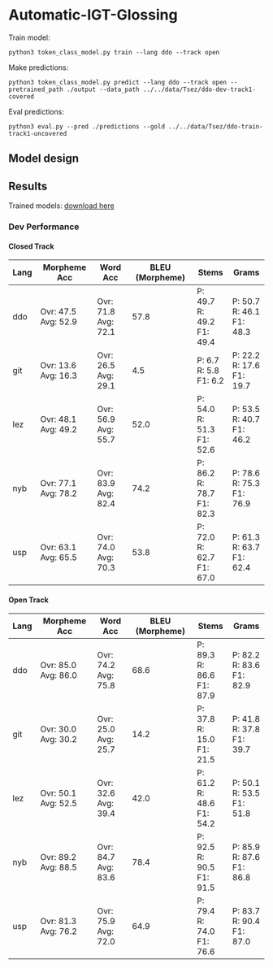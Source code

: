 # Automatic-IGT-Glossing

Train model:

```shell
python3 token_class_model.py train --lang ddo --track open
```

Make predictions:

```shell
python3 token_class_model.py predict --lang ddo --track open --pretrained_path ./output --data_path ../../data/Tsez/ddo-dev-track1-covered
```

Eval predictions:

```shell
python3 eval.py --pred ./predictions --gold ../../data/Tsez/ddo-train-track1-uncovered
```

## Model design

## Results

Trained models: [download here](https://o365coloradoedu-my.sharepoint.com/:f:/g/personal/migi8081_colorado_edu/EhzVMGQwS_5GuV4R1BZYbVIBJbj0zHi09t85zGRuAwEkbw?e=iEIIfH)

### Dev Performance
#### Closed Track
| Lang | Morpheme Acc| Word Acc | BLEU (Morpheme) | Stems | Grams |
| --- | --- | --- | --- | --- | --- |
| ddo | Ovr: 47.5<br>Avg: 52.9 | Ovr: 71.8<br>Avg: 72.1 | 57.8 | P: 49.7<br>R: 49.2<br>F1: 49.4 | P: 50.7<br>R: 46.1<br>F1: 48.3 |
| git | Ovr: 13.6<br>Avg: 16.3 | Ovr: 26.5<br>Avg: 29.1 | 4.5 | P: 6.7<br>R: 5.8<br>F1: 6.2 | P: 22.2<br>R: 17.6<br>F1: 19.7 |]
| lez | Ovr: 48.1<br>Avg: 49.2 | Ovr: 56.9<br>Avg: 55.7 | 52.0 | P: 54.0<br>R: 51.3<br>F1: 52.6 | P: 53.5<br>R: 40.7<br>F1: 46.2 |
| nyb | Ovr: 77.1<br>Avg: 78.2 | Ovr: 83.9<br>Avg: 82.4 | 74.2 | P: 86.2<br>R: 78.7<br>F1: 82.3 | P: 78.6<br>R: 75.3<br>F1: 76.9 |
| usp | Ovr: 63.1<br>Avg: 65.5 | Ovr: 74.0<br>Avg: 70.3 | 53.8 | P: 72.0<br>R: 62.7<br>F1: 67.0 | P: 61.3<br>R: 63.7<br>F1: 62.4 |

#### Open Track
| Lang | Morpheme Acc| Word Acc | BLEU (Morpheme) | Stems | Grams |
| --- | --- | --- | --- | --- | --- |
| ddo | Ovr: 85.0<br>Avg: 86.0 | Ovr: 74.2<br>Avg: 75.8 | 68.6 | P: 89.3<br>R: 86.6<br>F1: 87.9 | P: 82.2<br>R: 83.6<br>F1: 82.9 |
| git | Ovr: 30.0<br>Avg: 30.2 | Ovr: 25.0<br>Avg: 25.7 | 14.2 | P: 37.8<br>R: 15.0<br>F1: 21.5 | P: 41.8<br>R: 37.8<br>F1: 39.7 |
| lez | Ovr: 50.1<br>Avg: 52.5 | Ovr: 32.6<br>Avg: 39.4 | 42.0 | P: 61.2<br>R: 48.6<br>F1: 54.2 | P: 50.1<br>R: 53.5<br>F1: 51.8 |
| nyb | Ovr: 89.2<br>Avg: 88.5 | Ovr: 84.7<br>Avg: 83.6 | 78.4 | P: 92.5<br>R: 90.5<br>F1: 91.5 | P: 85.9<br>R: 87.6<br>F1: 86.8 |
| usp | Ovr: 81.3<br>Avg: 76.2 | Ovr: 75.9<br>Avg: 72.0 | 64.9 | P: 79.4<br>R: 74.0<br>F1: 76.6 | P: 83.7<br>R: 90.4<br>F1: 87.0 |

